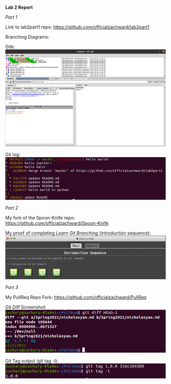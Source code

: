 **Lab 2 Report**

*Part 1*

Link to lab2part1 repo: https://github.com/officialzachward/lab2part1

Branching Diagrams:  

Gitk:  
![Gitk](/labs/lab-02/images/gitk.png)  

Git log:  
![gitlog](/labs/lab-02/images/gitlog.png)  

*Part 2*  

My fork of the Spoon-Knife repo: https://github.com/officialzachward/Spoon-Knife

My proof of completing *Learn Git Branching* (introduction sequence):  
![intro](/labs/lab-02/images/4levels.png)  

*Part 3*  

My PullReq Repo Fork: https://github.com/officialzachward/PullReq

Git Diff Screenshot:  
![diff](/labs/lab-02/images/diff.png)

Git Tag output (git tag -l):  
![tag](/labs/lab-02/images/gittag.png)
